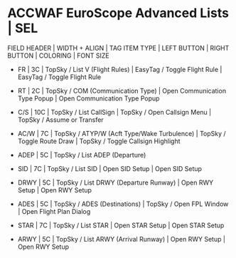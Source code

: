 # ACCWAF EuroScope Advanced Lists | SEL

FIELD HEADER | WIDTH + ALIGN | TAG ITEM TYPE | LEFT BUTTON | RIGHT BUTTON | COLORING | FONT SIZE



- FR        | 3C    | TopSky / List V (Flight Rules)                    | EasyTag / Toggle Flight Rule      | EasyTag / Toggle Flight Rule
- RT        | 2C    | TopSky / COM (Communication Type)                 | Open Communication Type Popup     | Open Communication Type Popup
- C/S       | 10C   | TopSky / List CallSign                            | TopSky / Open Callsign Menu       | TopSky / Assume or Transfer
- AC/W      | 7C    | TopSky / ATYP/W (Acft Type/Wake Turbulence)       | TopSky / Toggle Route Draw        | TopSky / Toggle Callsign Highlight
- ADEP      | 5C    | TopSky / List ADEP (Departure)


- SID       | 7C    | TopSky / List SID                                 | Open SID  Setup                   | Open SID  Setup
- DRWY      | 5C    | TopSky / List DRWY (Departure Runway)             | Open RWY Setup                    | Open RWY Setup
- ADES      | 5C    | TopSky / ADES (Destinations)                      | TopSky / Open FPL Window          | Open Flight Plan Dialog
- STAR      | 7C    | TopSky / List STAR                                | Open STAR Setup                   | Open STAR Setup
- ARWY      | 5C    | TopSky / List ARWY (Arrival Runway)               | Open RWY Setup                    | Open RWY Setup